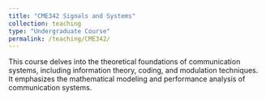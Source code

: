 ```yaml
---
title: "CME342 Signals and Systems"
collection: teaching
type: "Undergraduate Course"
permalink: /teaching/CME342/
---
```

This course delves into the theoretical foundations of communication systems, including information theory, coding, and modulation techniques. It emphasizes the mathematical modeling and performance analysis of communication systems.
